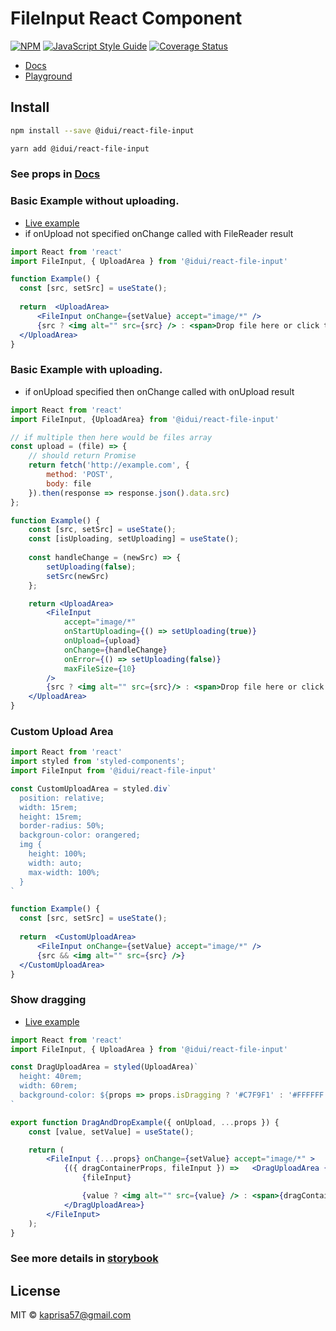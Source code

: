 # FileInput React Component

[![NPM](https://img.shields.io/npm/v/@idui/react-file-input.svg)](https://www.npmjs.com/package/@idui/react-file-input/) [![JavaScript Style Guide](https://img.shields.io/badge/code_style-standard-brightgreen.svg)](https://standardjs.com) [![Coverage Status](https://coveralls.io/repos/github/id-ui/react-file-input/badge.svg?branch=main)](https://coveralls.io/github/id-ui/react-file-input?branch=main)

- [Docs](https://id-ui.github.io/react-file-input/?path=/docs/file-input--playground)
- [Playground](https://id-ui.github.io/react-file-input/?path=/story/file-input--playground)

## Install

```bash
npm install --save @idui/react-file-input
```

```bash
yarn add @idui/react-file-input
```


### See props in [Docs](https://id-ui.github.io/react-file-input/?path=/docs/file-input--playground)


### Basic Example without uploading.

- [Live example](https://id-ui.github.io/react-file-input/?path=/story/fileinput--image-field)
- if onUpload not specified onChange called with FileReader result

```jsx
import React from 'react'
import FileInput, { UploadArea } from '@idui/react-file-input'

function Example() {
  const [src, setSrc] = useState();
  
  return  <UploadArea>
      <FileInput onChange={setValue} accept="image/*" />
      {src ? <img alt="" src={src} /> : <span>Drop file here or click to upload</span>}
  </UploadArea>
}
```

### Basic Example with uploading.

- if onUpload specified then onChange called with onUpload result

```jsx
import React from 'react'
import FileInput, {UploadArea} from '@idui/react-file-input'

// if multiple then here would be files array
const upload = (file) => {
    // should return Promise
    return fetch('http://example.com', {
        method: 'POST',
        body: file
    }).then(response => response.json().data.src)
};

function Example() {
    const [src, setSrc] = useState();
    const [isUploading, setUploading] = useState();
    
    const handleChange = (newSrc) => {
        setUploading(false);
        setSrc(newSrc)
    };

    return <UploadArea>
        <FileInput
            accept="image/*"
            onStartUploading={() => setUploading(true)}
            onUpload={upload}
            onChange={handleChange}
            onError={() => setUploading(false)}
            maxFileSize={10}
        />
        {src ? <img alt="" src={src}/> : <span>Drop file here or click to upload</span>}
    </UploadArea>
}
```

### Custom Upload Area

```jsx
import React from 'react'
import styled from 'styled-components';
import FileInput from '@idui/react-file-input'

const CustomUploadArea = styled.div`
  position: relative;
  width: 15rem;
  height: 15rem;
  border-radius: 50%;
  backgroun-color: orangered;
  img {
    height: 100%;
    width: auto;
    max-width: 100%;
  }
`

function Example() {
  const [src, setSrc] = useState();
  
  return  <CustomUploadArea>
      <FileInput onChange={setValue} accept="image/*" />
      {src && <img alt="" src={src} />}
  </CustomUploadArea>
}
```

### Show dragging

- [Live example](https://id-ui.github.io/react-file-input/?path=/story/fileinput--drag-and-drop)

```jsx
import React from 'react'
import FileInput, { UploadArea } from '@idui/react-file-input'

const DragUploadArea = styled(UploadArea)`
  height: 40rem;
  width: 60rem;
  background-color: ${props => props.isDragging ? '#C7F9F1' : '#FFFFFF'};
`

export function DragAndDropExample({ onUpload, ...props }) {
    const [value, setValue] = useState();

    return (
        <FileInput {...props} onChange={setValue} accept="image/*" >
            {({ dragContainerProps, fileInput }) =>   <DragUploadArea {...dragContainerProps}>
                {fileInput}

                {value ? <img alt="" src={value} /> : <span>{dragContainerProps.isDragging ? 'Drop here' : 'Drop file here or click to upload'}</span>}
            </DragUploadArea>}
        </FileInput>
    );
}
```

### See more details in [storybook](https://id-ui.github.io/react-file-input/?path=/docs/file-input--playground)

## License

MIT © [kaprisa57@gmail.com](https://github.com/id-ui)